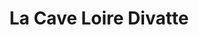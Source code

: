 ---
title: "La Cave Loire Divatte"
url: /saint-julien-de-concelles/la-cave-loire-divatte/
shop: Spirituosen
---